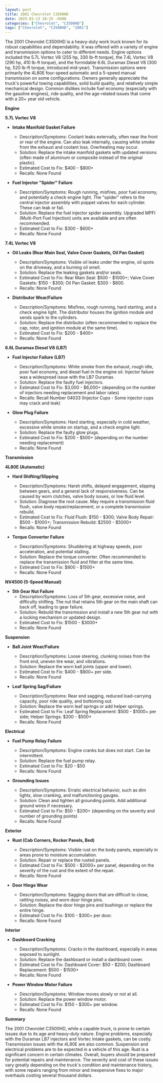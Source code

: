 ```yaml
---
layout: post
title: 2001 Chevrolet C3500HD
date: 2025-03-13 10:25 -0400
categories: ["Chevrolet", "C3500HD"]
tags: ["Chevrolet", "C3500HD", "2001"]
---
```

The 2001 Chevrolet C3500HD is a heavy-duty work truck known for its robust capabilities and dependability. It was offered with a variety of engine and transmission options to cater to different needs. Engine options included the 5.7L Vortec V8 (255 hp, 330 lb-ft torque), the 7.4L Vortec V8 (290 hp, 410 lb-ft torque), and the formidable 6.6L Duramax Diesel V8 (300 hp, 520 lb-ft torque, introduced mid-year). Transmission options were primarily the 4L80E four-speed automatic and a 5-speed manual transmission on some configurations. Owners generally appreciate the truck's powerful towing capabilities, solid build quality, and relatively simple mechanical design. Common dislikes include fuel economy (especially with the gasoline engines), ride quality, and the age-related issues that come with a 20+ year old vehicle.

**Engine**

**5.7L Vortec V8**
* **Intake Manifold Gasket Failure**
    * Description/Symptoms: Coolant leaks externally, often near the front or rear of the engine. Can also leak internally, causing white smoke from the exhaust and coolant loss. Overheating may occur.
    * Solution: Replace the intake manifold gaskets with updated versions (often made of aluminum or composite instead of the original plastic).
    * Estimated Cost to Fix: $400 - $800+
    * Recalls: None Found

* **Fuel Injector "Spider" Failure**
    * Description/Symptoms: Rough running, misfires, poor fuel economy, and potentially a check engine light. The "spider" refers to the central injector assembly with poppet valves for each cylinder. These can leak or fail.
    * Solution: Replace the fuel injector spider assembly. Upgraded MPFI (Multi-Port Fuel Injection) units are available and are often recommended.
    * Estimated Cost to Fix: $300 - $600+
    * Recalls: None Found

**7.4L Vortec V8**
* **Oil Leaks (Rear Main Seal, Valve Cover Gaskets, Oil Pan Gasket)**
    * Description/Symptoms: Visible oil leaks under the engine, oil spots on the driveway, and a burning oil smell.
    * Solution: Replace the leaking gaskets and/or seals.
    * Estimated Cost to Fix: Rear Main Seal: $500 - $1000+; Valve Cover Gaskets: $150 - $300; Oil Pan Gasket: $300 - $600.
    * Recalls: None Found

* **Distributor Wear/Failure**
    * Description/Symptoms: Misfires, rough running, hard starting, and a check engine light. The distributor houses the ignition module and sends spark to the cylinders.
    * Solution: Replace the distributor (often recommended to replace the cap, rotor, and ignition module at the same time).
    * Estimated Cost to Fix: $200 - $400+
    * Recalls: None Found

**6.6L Duramax Diesel V8 (LB7)**
* **Fuel Injector Failure (LB7)**
    * Description/Symptoms: White smoke from the exhaust, rough idle, poor fuel economy, and diesel fuel in the engine oil. Injector failure was a widespread issue with the LB7 Duramax.
    * Solution: Replace the faulty fuel injectors.
    * Estimated Cost to Fix: $3,000 - $6,000+ (depending on the number of injectors needing replacement and labor rates)
    * Recalls: Recall Number 04033 (Injector Cups - Some injector cups may crack and leak)

* **Glow Plug Failure**
    * Description/Symptoms: Hard starting, especially in cold weather, excessive white smoke on startup, and a check engine light.
    * Solution: Replace the faulty glow plugs.
    * Estimated Cost to Fix: $200 - $500+ (depending on the number needing replacement)
    * Recalls: None Found

**Transmission**

**4L80E (Automatic)**
* **Hard Shifting/Slipping**
    * Description/Symptoms: Harsh shifts, delayed engagement, slipping between gears, and a general lack of responsiveness. Can be caused by worn clutches, valve body issues, or low fluid level.
    * Solution: Diagnose the root cause. May require a transmission fluid flush, valve body repair/replacement, or a complete transmission rebuild.
    * Estimated Cost to Fix: Fluid Flush: $150 - $300; Valve Body Repair: $500 - $1000+; Transmission Rebuild: $2500 - $5000+
    * Recalls: None Found

* **Torque Converter Failure**
    * Description/Symptoms: Shuddering at highway speeds, poor acceleration, and potential stalling.
    * Solution: Replace the torque converter. Often recommended to replace the transmission fluid and filter at the same time.
    * Estimated Cost to Fix: $800 - $1500+
    * Recalls: None Found

**NV4500 (5-Speed Manual)**
* **5th Gear Nut Failure**
    * Description/Symptoms: Loss of 5th gear, excessive noise, and difficulty shifting. The nut that retains 5th gear on the main shaft can back off, leading to gear failure.
    * Solution: Rebuild the transmission and install a new 5th gear nut with a locking mechanism or updated design.
    * Estimated Cost to Fix: $1500 - $3000+
    * Recalls: None Found

**Suspension**

* **Ball Joint Wear/Failure**
    * Description/Symptoms: Loose steering, clunking noises from the front end, uneven tire wear, and vibrations.
    * Solution: Replace the worn ball joints (upper and lower).
    * Estimated Cost to Fix: $400 - $800+ per side.
    * Recalls: None Found

* **Leaf Spring Sag/Failure**
    * Description/Symptoms: Rear end sagging, reduced load-carrying capacity, poor ride quality, and bottoming out.
    * Solution: Replace the worn leaf springs or add helper springs.
    * Estimated Cost to Fix: Leaf Spring Replacement: $500 - $1000+ per side; Helper Springs: $200 - $500+
    * Recalls: None Found

**Electrical**

* **Fuel Pump Relay Failure**
    * Description/Symptoms: Engine cranks but does not start. Can be intermittent.
    * Solution: Replace the fuel pump relay.
    * Estimated Cost to Fix: $20 - $50
    * Recalls: None Found

* **Grounding Issues**
    * Description/Symptoms: Erratic electrical behavior, such as dim lights, slow cranking, and malfunctioning gauges.
    * Solution: Clean and tighten all grounding points. Add additional ground wires if necessary.
    * Estimated Cost to Fix: $50 - $200+ (depending on the severity and number of grounding points)
    * Recalls: None Found

**Exterior**

* **Rust (Cab Corners, Rocker Panels, Bed)**
    * Description/Symptoms: Visible rust on the body panels, especially in areas prone to moisture accumulation.
    * Solution: Repair or replace the rusted panels.
    * Estimated Cost to Fix: $500 - $2000+ per panel, depending on the severity of the rust and the extent of the repair.
    * Recalls: None Found

* **Door Hinge Wear**
    * Description/Symptoms: Sagging doors that are difficult to close, rattling noises, and worn door hinge pins.
    * Solution: Replace the door hinge pins and bushings or replace the entire hinge.
    * Estimated Cost to Fix: $100 - $300+ per door.
    * Recalls: None Found

**Interior**

* **Dashboard Cracking**
    * Description/Symptoms: Cracks in the dashboard, especially in areas exposed to sunlight.
    * Solution: Replace the dashboard or install a dashboard cover.
    * Estimated Cost to Fix: Dashboard Cover: $50 - $200; Dashboard Replacement: $500 - $1500+
    * Recalls: None Found

* **Power Window Motor Failure**
    * Description/Symptoms: Window moves slowly or not at all.
    * Solution: Replace the power window motor.
    * Estimated Cost to Fix: $150 - $300+ per window.
    * Recalls: None Found

**Summary**

The 2001 Chevrolet C3500HD, while a capable truck, is prone to certain issues due to its age and heavy-duty nature. Engine problems, especially with the Duramax LB7 injectors and Vortec intake gaskets, can be costly. Transmission issues with the 4L80E are also common. Suspension and electrical problems are to be expected in a vehicle of this age. Rust is a significant concern in certain climates. Overall, buyers should be prepared for potential repairs and maintenance. The severity and cost of these issues vary greatly depending on the truck's condition and maintenance history, with some repairs ranging from minor and inexpensive fixes to major overhauls costing several thousand dollars.

